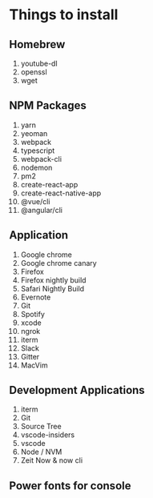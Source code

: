 # Things to install

## Homebrew

1.  youtube-dl
2.  openssl
3.  wget

## NPM Packages

1.  yarn
2.  yeoman
3.  webpack
4.  typescript
5.  webpack-cli
6.  nodemon
7.  pm2
8.  create-react-app
9.  create-react-native-app
10. @vue/cli
11. @angular/cli

## Application

1.  Google chrome
2.  Google chrome canary
3.  Firefox
4.  Firefox nightly build
5.  Safari Nightly Build
6.  Evernote
7.  Git
8.  Spotify
9.  xcode
10. ngrok
11. iterm
12. Slack
13. Gitter
14. MacVim

## Development Applications

1.  iterm
2.  Git
3.  Source Tree
4.  vscode-insiders
5.  vscode
6.  Node / NVM
7.  Zeit Now & now cli

## Power fonts for console

